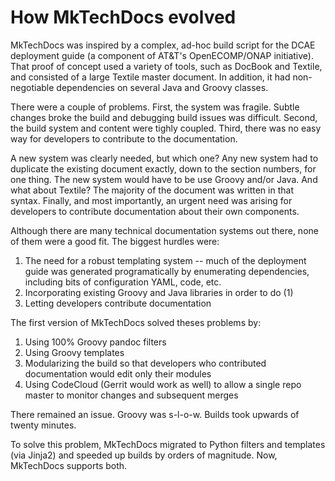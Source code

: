 # How MkTechDocs evolved

MkTechDocs was inspired by a complex, ad-hoc build script for the DCAE
deployment guide (a component of AT&T's OpenECOMP/ONAP initiative). That
proof of concept used a variety of tools, such as DocBook and Textile,
and consisted of a large Textile master document. In addition, it had
non-negotiable dependencies on several Java and Groovy classes.

There were a couple of problems. First, the system was fragile. Subtle
changes broke the build and debugging build issues was difficult.
Second, the build system and content were tighly coupled. Third, there
was no easy way for developers to contribute to the documentation. 

A new system was clearly needed, but which one? Any new system had to
duplicate the existing document exactly, down to the section numbers,
for one thing. The new system would have to be use Groovy and/or Java.
And what about Textile? The majority of the document was written in that
syntax. Finally, and most importantly, an urgent need was arising for
developers to contribute documentation about their own components.

Although there are many technical documentation systems out there, none
of them were a good fit. The biggest hurdles were:

1. The need for a robust templating system -- much of the deployment
guide was generated programatically by enumerating dependencies,
including bits of configuration YAML, code, etc.
2. Incorporating existing Groovy and Java libraries in order to do
(1)
3. Letting developers contribute documentation

The first version of MkTechDocs solved theses problems by:

1. Using 100% Groovy pandoc filters
2. Using Groovy templates
3. Modularizing the build so that developers who contributed
documentation would edit only their modules
4. Using CodeCloud (Gerrit would work as well) to allow a single repo
master to monitor changes and subsequent merges

There remained an issue. Groovy was s-l-o-w. Builds took upwards of
twenty minutes.

To solve this problem, MkTechDocs migrated to Python filters and
templates (via Jinja2) and speeded up builds by orders of magnitude.
Now, MkTechDocs supports both.

